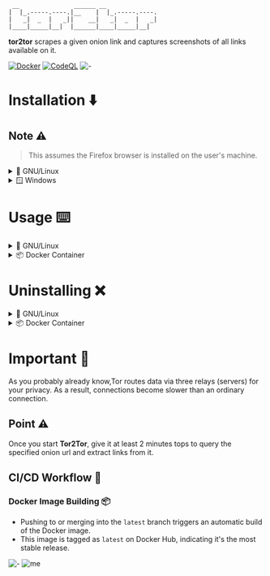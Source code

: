 ```
 __               ______ __
|  |_.-----.----.|__    |  |_.-----.----.
|   _|  _  |   _||    __|   _|  _  |   _|
|____|_____|__|  |______|____|_____|__|
```

**tor2tor** scrapes a given onion link and captures screenshots of all links available on it.

[![Docker](https://github.com/rly0nheart/tor2tor/actions/workflows/docker-publish.yml/badge.svg)](https://github.com/rly0nheart/tor2tor/actions/workflows/docker-publish.yml)
[![CodeQL](https://github.com/rly0nheart/tor2tor/actions/workflows/codeql.yml/badge.svg)](https://github.com/rly0nheart/tor2tor/actions/workflows/codeql.yml)
![-](https://raw.githubusercontent.com/andreasbm/readme/master/assets/lines/aqua.png)
# Installation ⬇️
## Note ⚠️
> This assumes the Firefox browser is installed on the user's machine.

<details>
  <summary>🐧 GNU/Linux</summary>
  
  **1.** Clone the repository
  ```commandline
  git clone https://github.com/rly0nheart/tor2tor
  ```

  **2.** Move to the tor2tor directory
  ```commandline
  cd tor2tor
  ```
  **3.** Run the installation script
  > Assuming you've already made it executable with `sudo chmod +x install.sh`

  ```commandline
  sudo ./install.sh
  ```
  The installation script will install `tor` then download and setup the latest version of `geckodriver`, and install `tor2tor` together with its dependencies (because we're all too lazy to manually do it)
  ![-](https://raw.githubusercontent.com/andreasbm/readme/master/assets/lines/aqua.png)
</details>

<details>
  <summary>🪟 Windows</summary>

  ## Note ⚠️
  > This assumes you have docker installed and running

  For Windows users, you can just pull the docker image from [DockerHub](https://hub.docker.com/r/rly0nheart/tor2tor) by running:
  ```commandline
  docker pull rly0nheart/tor2tor
  ```
![-](https://raw.githubusercontent.com/andreasbm/readme/master/assets/lines/aqua.png)
</details>


# Usage ⌨️
<details>
  <summary>🐧 GNU/Linux</summary>
  
  If you installed the program with the `install.sh` script, then you can just run the following command to see available options and some basic usage examples:
  ```commandline
  tor2tor --help
  ```
  or 
  ```commandline
  t2t --help
  ```
Calling it with an onion url should look like this:
```commandline
sudo tor2tor http://example.onion
```

![-](https://raw.githubusercontent.com/andreasbm/readme/master/assets/lines/aqua.png)

</details>

<details>
  <summary>📦 Docker Container</summary>
  
  You can call the tor2tor container with `docker run`:
  ```commandline
  docker run rly0nheart/tor2tor --help
  ```

  Calling the tor2tor container with an onion url should look like this:
  ```commandline
  docker run --tty --volume $PWD/tor2tor:/root/tor2tor rly0nheart/tor2tor http://example.onion
  ```
## Note ⚠️
  > --tty Allocates a pseudo-TTY, use it to enable the container to display colours on output
  >> --volume $PWD/tor2tor:/root/tor2tor Will mount the tor2tor directory from the container to your host machine.

![-](https://raw.githubusercontent.com/andreasbm/readme/master/assets/lines/aqua.png)
</details>


# Uninstalling ❌
<details>
  <summary>🐧 GNU/Linux</summary>

  ## Note ⚠️
  > Assuming you also made it executable with `sudo chmod +x uninstall.sh`

  Navigate to the `tor2tor` directory that you cloned and find `uninstall.sh` file.
  
  Run it!
  ```commandline
  sudo ./uninstall.sh
  ```
  This will uninstall `tor`, delete the `geckodriver` binary and uninstall `tor2tor`
  ![-](https://raw.githubusercontent.com/andreasbm/readme/master/assets/lines/aqua.png)
</details>

<details>
  <summary>📦 Docker Container</summary>

  You can stop (if it's running) and remove the container by running:
  ```commandline
  docker rm -f rly0nheart/tor2tor
  ```
![-](https://raw.githubusercontent.com/andreasbm/readme/master/assets/lines/aqua.png)
</details>

# Important 🚧
As you probably already know,Tor routes data via three relays (servers) for your privacy.
As a result, connections become slower than an ordinary connection.

## Point ⚠️
Once you start **Tor2Tor**, give it at least 2 minutes tops to query the specified onion url and extract links from it. 

## CI/CD Workflow 🌊

### Docker Image Building 📦

- Pushing to or merging into the `latest` branch triggers an automatic build of the Docker image.
- This image is tagged as `latest` on Docker Hub, indicating it's the most stable release.

![-](https://raw.githubusercontent.com/andreasbm/readme/master/assets/lines/aqua.png)
![me](https://github.com/rly0nheart/glyphoji/assets/74001397/e202c4c1-9a69-40c4-a4da-1e95befb08ee)
